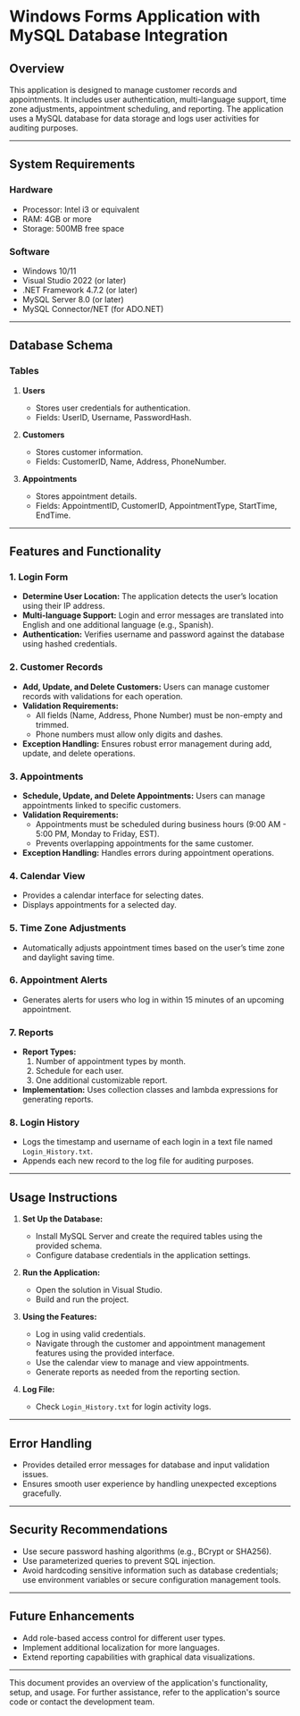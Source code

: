 # **Windows Forms Application with MySQL Database Integration**

## **Overview**
This application is designed to manage customer records and appointments. It includes user authentication, multi-language support, time zone adjustments, appointment scheduling, and reporting. The application uses a MySQL database for data storage and logs user activities for auditing purposes.

---

## **System Requirements**
### **Hardware**
- Processor: Intel i3 or equivalent
- RAM: 4GB or more
- Storage: 500MB free space

### **Software**
- Windows 10/11
- Visual Studio 2022 (or later)
- .NET Framework 4.7.2 (or later)
- MySQL Server 8.0 (or later)
- MySQL Connector/NET (for ADO.NET)

---

## **Database Schema**
### **Tables**
1. **Users**
   - Stores user credentials for authentication.
   - Fields: UserID, Username, PasswordHash.

2. **Customers**
   - Stores customer information.
   - Fields: CustomerID, Name, Address, PhoneNumber.

3. **Appointments**
   - Stores appointment details.
   - Fields: AppointmentID, CustomerID, AppointmentType, StartTime, EndTime.

---

## **Features and Functionality**

### **1. Login Form**
- **Determine User Location:** The application detects the user’s location using their IP address.
- **Multi-language Support:** Login and error messages are translated into English and one additional language (e.g., Spanish).
- **Authentication:** Verifies username and password against the database using hashed credentials.

### **2. Customer Records**
- **Add, Update, and Delete Customers:** Users can manage customer records with validations for each operation.
- **Validation Requirements:**
  - All fields (Name, Address, Phone Number) must be non-empty and trimmed.
  - Phone numbers must allow only digits and dashes.
- **Exception Handling:** Ensures robust error management during add, update, and delete operations.

### **3. Appointments**
- **Schedule, Update, and Delete Appointments:** Users can manage appointments linked to specific customers.
- **Validation Requirements:**
  - Appointments must be scheduled during business hours (9:00 AM - 5:00 PM, Monday to Friday, EST).
  - Prevents overlapping appointments for the same customer.
- **Exception Handling:** Handles errors during appointment operations.

### **4. Calendar View**
- Provides a calendar interface for selecting dates.
- Displays appointments for a selected day.

### **5. Time Zone Adjustments**
- Automatically adjusts appointment times based on the user’s time zone and daylight saving time.

### **6. Appointment Alerts**
- Generates alerts for users who log in within 15 minutes of an upcoming appointment.

### **7. Reports**
- **Report Types:**
  1. Number of appointment types by month.
  2. Schedule for each user.
  3. One additional customizable report.
- **Implementation:** Uses collection classes and lambda expressions for generating reports.

### **8. Login History**
- Logs the timestamp and username of each login in a text file named `Login_History.txt`.
- Appends each new record to the log file for auditing purposes.

---

## **Usage Instructions**
1. **Set Up the Database:**
   - Install MySQL Server and create the required tables using the provided schema.
   - Configure database credentials in the application settings.

2. **Run the Application:**
   - Open the solution in Visual Studio.
   - Build and run the project.

3. **Using the Features:**
   - Log in using valid credentials.
   - Navigate through the customer and appointment management features using the provided interface.
   - Use the calendar view to manage and view appointments.
   - Generate reports as needed from the reporting section.

4. **Log File:**
   - Check `Login_History.txt` for login activity logs.

---

## **Error Handling**
- Provides detailed error messages for database and input validation issues.
- Ensures smooth user experience by handling unexpected exceptions gracefully.

---

## **Security Recommendations**
- Use secure password hashing algorithms (e.g., BCrypt or SHA256).
- Use parameterized queries to prevent SQL injection.
- Avoid hardcoding sensitive information such as database credentials; use environment variables or secure configuration management tools.

---

## **Future Enhancements**
- Add role-based access control for different user types.
- Implement additional localization for more languages.
- Extend reporting capabilities with graphical data visualizations.

---

This document provides an overview of the application's functionality, setup, and usage. For further assistance, refer to the application's source code or contact the development team.
